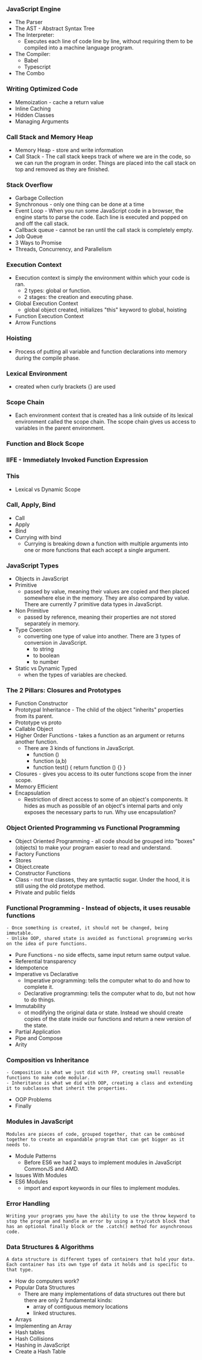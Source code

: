 ### JavaScript Engine
- The Parser
- The AST - Abstract Syntax Tree
- The Interpreter:
    - Executes each line of code line by line, without requiring them to be compiled into a machine language program.
- The Compiler:
    - Babel
    - Typescript 
- The Combo
### Writing Optimized Code
- Memoization - cache a return value
- Inline Caching
- Hidden Classes
- Managing Arguments
### Call Stack and Memory Heap
- Memory Heap - store and write information
- Call Stack - The call stack keeps track of where we are in the code, so we can run the program in order. Things are placed into the call stack on top and removed as they are finished.
### Stack Overflow
- Garbage Collection
- Synchronous - only one thing can be done at a time
- Event Loop - When you run some JavaScript code in a browser, the engine starts to parse the code. Each line is executed and popped on and off the call stack.
- Callback queue - cannot be ran until the call stack is completely empty. 
- Job Queue
- 3 Ways to Promise
- Threads, Concurrency, and Parallelism
### Execution Context
-  Execution context is simply the environment within which your code is ran.
    - 2 types: global or function.
    - 2 stages: the creation and executing phase.
- Global Execution Context
    - global object created, initializes "this" keyword to global, hoisting
- Function Execution Context
- Arrow Functions
### Hoisting
- Process of putting all variable and function declarations into memory during the compile phase.
### Lexical Environment
- created when curly brackets {} are used
### Scope Chain
- Each environment context that is created has a link outside of its lexical environment called the scope chain. The scope chain gives us access to variables in the parent environment.
### Function and Block Scope
### IIFE - Immediately Invoked Function Expression
### This
- Lexical vs Dynamic Scope
### Call, Apply, Bind
- Call
- Apply
- Bind
- Currying with bind
    - Currying is breaking down a function with multiple arguments into one or more functions that each accept a single argument.
### JavaScript Types
- Objects in JavaScript
- Primitive 
    -  passed by value, meaning their values are copied and then placed somewhere else in the memory. They are also compared by value. There are currently 7 primitive data types in JavaScript.
-  Non Primitive
    - passed by reference, meaning their properties are not stored separately in memory.
- Type Coercion
    - converting one type of value into another. There are 3 types of conversion in JavaScript.
        - to string
        - to boolean
        - to number
- Static vs Dynamic Typed
    -  when the types of variables are checked.
### The 2 Pillars: Closures and Prototypes
- Function Constructor
- Prototypal Inheritance - The child of the object "inherits" properties from its parent.
- Prototype vs proto
- Callable Object
- Higher Order Functions - takes a function as an argument or returns another function. 
    - There are 3 kinds of functions in JavaScript.
        - function ()
        - function (a,b)
        - function test() { return function () {} }
- Closures - gives you access to its outer functions scope from the inner scope.
- Memory Efficient
- Encapsulation
    - Restriction of direct access to some of an object's components. It hides as much as possible of an object's internal parts and only exposes the necessary parts to run. Why use encapsulation?
### Object Oriented Programming vs Functional Programming
- Object Oriented Programming -  all code should be grouped into "boxes" (objects) to make your program easier to read and understand.
- Factory Functions
- Stores
- Object.create
- Constructor Functions
- Class - not true classes, they are syntactic sugar. Under the hood, it is still using the old prototype method. 
- Private and public fields
### Functional Programming - Instead of objects, it uses reusable functions
    - Once something is created, it should not be changed, being immutable.
    - Unlike OOP, shared state is avoided as functional programming works on the idea of pure functions.
- Pure Functions - no side effects, same input return same output value. 
- Referential transparency
- Idempotence
- Imperative vs Declarative
    - Imperative programming: tells the computer what to do and how to complete it.
    - Declarative programming: tells the computer what to do, but not how to do things.
- Immutability 
    - ot modifying the original data or state. Instead we should create copies of the state inside our functions and return a new version of the state.
- Partial Application
- Pipe and Compose
- Arity
### Composition vs Inheritance
    - Composition is what we just did with FP, creating small reusable functions to make code modular.
    - Inheritance is what we did with OOP, creating a class and extending it to subclasses that inherit the properties.
- OOP Problems
- Finally
### Modules in JavaScript
    Modules are pieces of code, grouped together, that can be combined together to create an expandable program that can get bigger as it needs to.

- Module Patterns
    -  Before ES6 we had 2 ways to implement modules in JavaScript CommonJS and AMD.
- Issues With Modules
- ES6 Modules
    -  import and export keywords in our files to implement modules. 
### Error Handling
    Writing your programs you have the ability to use the throw keyword to stop the program and handle an error by using a try/catch block that has an optional finally block or the .catch() method for asynchronous code.
### Data Structures & Algorithms
    A data structure is different types of containers that hold your data. Each container has its own type of data it holds and is specific to that type. 
- How do computers work?
- Popular Data Structures
    - There are many implementations of data structures out there but there are only 2 fundamental kinds:
        -  array of contiguous memory locations 
        -  linked structures.
- Arrays
- Implementing an Array
- Hash tables
- Hash Collisions
- Hashing in JavaScript
- Create a Hash Table